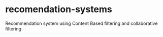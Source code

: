 # recomendation-systems
Recommendation system using Content Based filtering and collaborative filtering
